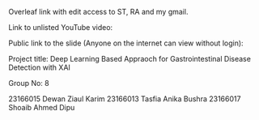 Overleaf link with edit access to ST, RA and my gmail.


Link to unlisted YouTube video:


Public link to the slide (Anyone on the internet can view without login):


Project title:
Deep Learning Based Appraoch for Gastrointestinal Disease Detection with XAI

Group No: 8	

23166015	Dewan Ziaul Karim
23166013	Tasfia Anika Bushra
23166017	Shoaib Ahmed Dipu
		
